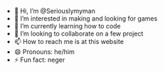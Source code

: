 - 👋 Hi, I’m @Seriouslymyman
- 👀 I’m interested in making and looking for games
- 🌱 I’m currently learning how to code
- 💞️ I’m looking to collaborate on a few project
- 📫 How to reach me is at this website
- 😄 Pronouns: he/him
- ⚡ Fun fact: neger

<!---
Seriouslymyman/Seriouslymyman is a ✨ special ✨ repository because its `README.md` (this file) appears on your GitHub profile.
You can click the Preview link to take a look at your changes.
--->
